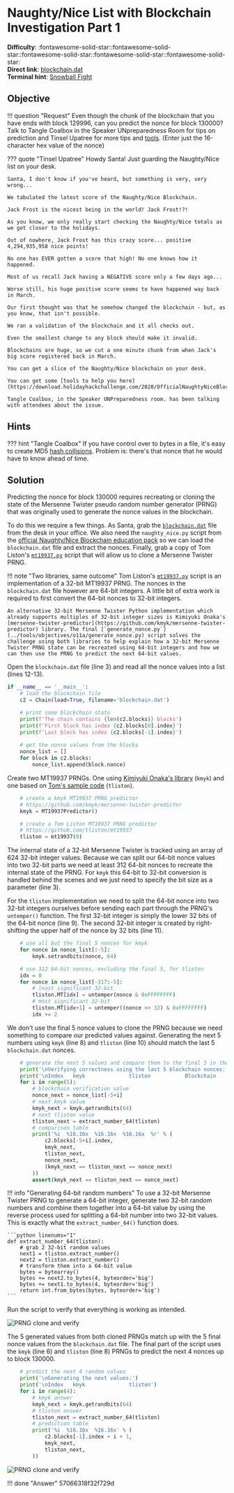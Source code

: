# Naughty/Nice List with Blockchain Investigation Part 1

**Difficulty**: :fontawesome-solid-star::fontawesome-solid-star::fontawesome-solid-star::fontawesome-solid-star::fontawesome-solid-star:<br/>
**Direct link**: [blockchain.dat](../artifacts/objectives/o11a/blockchain.dat)<br/>
**Terminal hint**: [Snowball Fight](../hints/h11.md)


## Objective

!!! question "Request"
    Even though the chunk of the blockchain that you have ends with block 129996, can you predict the nonce for block 130000? Talk to Tangle Coalbox in the Speaker UNpreparedness Room for tips on prediction and Tinsel Upatree for more tips and [tools](https://download.holidayhackchallenge.com/2020/OfficialNaughtyNiceBlockchainEducationPack.zip). (Enter just the 16-character hex value of the nonce)

??? quote "Tinsel Upatree"
    Howdy Santa! Just guarding the Naughty/Nice list on your desk.
    
    Santa, I don't know if you've heard, but something is very, very wrong...
    
    We tabulated the latest score of the Naughty/Nice Blockchain.
    
    Jack Frost is the nicest being in the world! Jack Frost!?!
    
    As you know, we only really start checking the Naughty/Nice totals as we get closer to the holidays.
    
    Out of nowhere, Jack Frost has this crazy score... positive 4,294,935,958 nice points!
    
    No one has EVER gotten a score that high! No one knows how it happened.
    
    Most of us recall Jack having a NEGATIVE score only a few days ago...
    
    Worse still, his huge positive score seems to have happened way back in March.
    
    Our first thought was that he somehow changed the blockchain - but, as you know, that isn't possible.
    
    We ran a validation of the blockchain and it all checks out.
    
    Even the smallest change to any block should make it invalid.
    
    Blockchains are huge, so we cut a one minute chunk from when Jack's big score registered back in March.
    
    You can get a slice of the Naughty/Nice blockchain on your desk.
    
    You can get some [tools to help you here](https://download.holidayhackchallenge.com/2020/OfficialNaughtyNiceBlockchainEducationPack.zip).
    
    Tangle Coalbox, in the Speaker UNPreparedness room. has been talking with attendees about the issue.


## Hints

??? hint "Tangle Coalbox"
    If you have control over to bytes in a file, it's easy to create MD5 [hash collisions](https://github.com/corkami/collisions). Problem is: there's that nonce that he would have to know ahead of time.


## Solution

Predicting the nonce for block 130000 requires recreating or cloning the state of the Mersenne Twister pseudo random number generator (PRNG) that was originally used to generate the nonce values in the blockchain.

To do this we require a few things. As Santa, grab the [`blockchain.dat`](https://download.holidayhackchallenge.com/2020/blockchain.dat) file from the desk in your office. We also need the `naughty_nice.py` script from the [official Naughty/Nice Blockchain education pack](https://download.holidayhackchallenge.com/2020/OfficialNaughtyNiceBlockchainEducationPack.zip) so we can load the `blockchain.dat` file and extract the nonces. Finally, grab a copy of Tom Liston's [`mt19937.py`](https://github.com/tliston/mt19937) script that will allow us to clone a Mersenne Twister PRNG.

!!! note "Two libraries, same outcome"
    Tom Liston's [`mt19937.py`](https://github.com/tliston/mt19937) script is an implementation of a 32-bit MT19937 PRNG. The nonces in the `blockchain.dat` file however are 64-bit integers. A little bit of extra work is required to first convert the 64-bit nonces to 32-bit integers.
    
    An alternative 32-bit Mersenne Twister Python implementation which already supports multiples of 32-bit integer sizes is Kimiyuki Onaka's [mersenne-twister-predictor](https://github.com/kmyk/mersenne-twister-predictor) library. The final [`generate_nonce.py`](../tools/objectives/o11a/generate_nonce.py) script solves the challenge using both libraries to help explain how a 32-bit Mersenne Twister PRNG state can be recreated using 64-bit integers and how we can then use the PRNG to predict the next 64-bit values.

Open the `blockchain.dat` file (line 3) and read all the nonce values into a list (lines 12-13).

```python linenums="1" hl_lines="3 12-13"
if __name__ == '__main__':
    # load the blockchain file
    c2 = Chain(load=True, filename='blockchain.dat')

    # print some blockchain stats
    print(f'The chain contains {len(c2.blocks)} blocks')
    print(f'First block has index {c2.blocks[0].index}')
    print(f'Last block has index {c2.blocks[-1].index}')
    
    # get the nonce values from the blocks
    nonce_list = []
    for block in c2.blocks:
        nonce_list.append(block.nonce)
```

Create two MT19937 PRNGs. One using [Kimiyuki Onaka's library](ttps://github.com/kmyk/mersenne-twister-predictor) (`kmyk`) and one based on [Tom's sample code](https://github.com/tliston/mt19937) (`tliston`).

```python linenums="1"
    # create a kmyk MT19937 PRNG predictor 
    # https://github.com/kmyk/mersenne-twister-predictor
    kmyk = MT19937Predictor()

    # create a Tom Liston MT19937 PRNG predictor 
    # https://github.com/tliston/mt19937
    tliston = mt19937(0)
```

The internal state of a 32-bit Mersenne Twister is tracked using an array of 624 32-bit integer values. Because we can split our 64-bit nonce values into two 32-bit parts we need at least 312 64-bit nonces to recreate the internal state of the PRNG. For `kmyk` this 64-bit to 32-bit conversion is handled behind the scenes and we just need to specify the bit size as a parameter (line 3).

For the `tliston` implementation we need to split the 64-bit nonce into two 32-bit integers ourselves before sending each part through the PRNG's `untemper()` function. The first 32-bit integer is simply the lower 32 bits of the 64-bit nonce (line 9). The second 32-bit integer is created by right-shifting the upper half of the nonce by 32 bits (line 11). 

```python linenums="1" hl_lines="3 9 11"
    # use all but the final 5 nonces for kmyk
    for nonce in nonce_list[:-5]:
        kmyk.setrandbits(nonce, 64)

    # use 312 64-bit nonces, excluding the final 5, for tliston
    idx = 0
    for nonce in nonce_list[-317:-5]:
        # least significant 32-bit
        tliston.MT[idx] = untemper(nonce & 0xFFFFFFFF)
        # most significant 32-bit
        tliston.MT[idx+1] = untemper((nonce >> 32) & 0xFFFFFFFF)
        idx += 2
```

We don't use the final 5 nonce values to clone the PRNG because we need something to compare our predicted values against. Generating the next 5 numbers using `kmyk` (line 8) and `tliston` (line 10) should match the last 5 `blockchain.dat` nonces.

```python linenums="1" hl_lines="8 10"
    # generate the next 5 values and compare them to the final 5 in the blockchain
    print('\nVerifying correctness using the last 5 blockchain nonces:')
    print('\nIndex   kmyk              tliston           Blockchain        Check')
    for i in range(5):
        # blockchain verification value
        nonce_next = nonce_list[-5+i]
        # next kmyk value
        kmyk_next = kmyk.getrandbits(64)
        # next tliston value
        tliston_next = extract_number_64(tliston)
        # comparison table
        print('%i  %16.16x  %16.16x  %16.16x  %r' % (
            c2.blocks[-5+i].index,
            kmyk_next,
            tliston_next,
            nonce_next,
            (kmyk_next == tliston_next == nonce_next)
        ))
        assert(kmyk_next == tliston_next == nonce_next)
```

!!! info "Generating 64-bit random numbers"
    To use a 32-bit Mersenne Twister PRNG to generate a 64-bit integer, generate two 32-bit random numbers and combine them together into a 64-bit value by using the reverse process used for splitting a 64-bit number into two 32-bit values. This is exactly what the `extract_number_64()` function does.

    ```python linenums="1"
    def extract_number_64(tliston):
        # grab 2 32-bit random values
        next1 = tliston.extract_number()
        next2 = tliston.extract_number()
        # transform them into a 64-bit value
        bytes = bytearray()
        bytes += next2.to_bytes(4, byteorder='big')
        bytes += next1.to_bytes(4, byteorder='big')
        return int.from_bytes(bytes, byteorder='big')
    ```

Run the script to verify that everything is working as intended.

![PRNG clone and verify](../img/objectives/o11a/prng_clone_and_verify.png)

The 5 generated values from both cloned PRNGs match up with the 5 final nonce values from the `blockchain.dat` file. The final part of the script uses the `kmyk` (line 6) and `tliston` (line 8) PRNGs to predict the next 4 nonces up to block 130000.

```python linenums="1" hl_lines="6 8"
    # predict the next 4 random values
    print('\nGenerating the next values:')
    print('\nIndex   kmyk              tliston')
    for i in range(4):
        # kmyk answer
        kmyk_next = kmyk.getrandbits(64)
        # tliston answer
        tliston_next = extract_number_64(tliston)
        # prediction table
        print('%i  %16.16x  %16.16x' % (
            c2.blocks[-1].index + i + 1,
            kmyk_next,
            tliston_next,
        ))
```

![PRNG clone and verify](../img/objectives/o11a/prng_predict.png)

!!! done "Answer"
    57066318f32f729d
